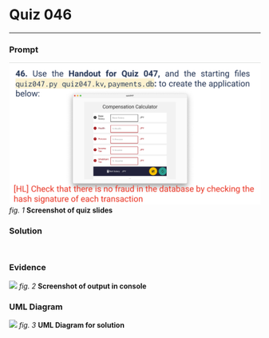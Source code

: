 # Quiz 046
<hr>

### Prompt
![](images/quiz_046_slide.png)
*fig. 1* **Screenshot of quiz slides**

### Solution
```.py

```

```.kv

```

### Evidence
![](images/quiz_046_evidence.png)
*fig. 2* **Screenshot of output in console**

### UML Diagram
![](images/quiz_001_bool.jpeg)
*fig. 3* **UML Diagram for solution**